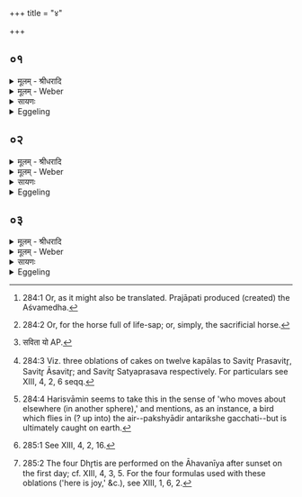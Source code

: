 +++
title = "४"

+++


## ०१
<details><summary>मूलम् - श्रीधरादि</summary>

प्रजा᳘पतिरश्वमेध᳘मसृजत᳘॥  
सोऽस्मात्सृष्टः प᳘राङैत्स दि᳘शोऽनुप्रा᳘विशत्तं᳘ देवाः प्रै᳘षमैछंस्तमि᳘ष्टिभिरनुप्रा᳘युञ्जत तमि᳘ष्टिभिर᳘न्वैछंस्तमि᳘ष्टिभिर᳘न्वविन्दन्यदि᳘ष्टिभिर्य᳘जते᳘ऽश्वमेव तन्मे᳘ध्यं य᳘जमानो᳘ऽन्विछति ॥
</details>

<details><summary>मूलम् - Weber</summary>

प्रजा᳘पतिरश्वमेध᳘मसृजत᳟᳟॥  
सोऽस्मात्सृष्टः प᳘राङैत्स दि᳘शोऽनुप्रा᳘विशत्तं᳘ देवाः प्रै᳘षमैछंस्तमि᳘ष्टिभिरनुप्रा᳘युञ्जत तमि᳘ष्टिभिर᳘न्वैछंस्तमि᳘ष्टिभिर᳘न्वविन्दन्यदि᳘ष्टिभिर्य᳘जते᳘ऽश्वमेव तन्मे᳘ध्यं य᳘जमानो᳘ऽन्विछति ॥
</details>

<details><summary>सायणः</summary>

…
</details>

<details><summary>Eggeling</summary>

1. Prajāpati poured forth the life-sap of the horse (aśva-medha) [^egg_710]. When poured forth, it went straight away from him and spread itself over the regions. The gods went in quest of it. By means of offerings (ishṭi) they followed it up, by offerings they searched for it, and by offerings they found it. And when he performs ishṭis, the Sacrificer thereby searches for the horse (aśva) meet for sacrifice [^egg_711] (medhya).

[^egg_710]: 284:1 Or, as it might also be translated. Prajāpati produced (created) the Aśvamedha.

[^egg_711]: 284:2 Or, for the horse full of life-sap; or, simply, the sacrificial horse.
</details>

## ०२
<details><summary>मूलम् - श्रीधरादि</summary>

सावि᳘त्र्यो भवन्ति॥  
इयं वै᳘ सविता यो वा᳘ऽअस्यां᳘ निल᳘यते᳘ योऽन्यत्रै᳘त्यस्यां वाव तम᳘नुविन्दन्ति न वा᳘ऽइमां क᳘श्चन᳘ तिर्य᳘ङ्नोर्ध्वो᳘ऽत्येतुमर्हति य᳘त्सावि᳘त्र्यो भ᳘वन्त्य᳘श्वस्यैवा᳘नुवित्त्यै ॥
</details>

<details><summary>मूलम् - Weber</summary>

साविॗत्र्यो भवन्ति॥  
इयं वै᳘ सविता यो [^wbr_1] वा᳘ऽअस्यां᳘ निल᳘यतेॗ योऽन्यत्रै᳘त्यस्यां वाव तम᳘नुविन्दन्ति न वा᳘ऽइमां क᳘श्चन᳘ तिर्यॗङ्नोर्ध्वो᳘ऽत्येतुमर्हति य᳘त्साविॗत्र्यो भ᳘वन्त्य᳘श्वस्यैवा᳘नुवित्त्यै ॥  

[^wbr_1]: सविता यो AP.
</details>

<details><summary>सायणः</summary>

…
</details>

<details><summary>Eggeling</summary>

2. They (the ishṭis [^egg_712]) belong to Savitr̥; for Savitr̥ is this (earth): if any one hides himself thereon, if any one goes elsewhere [^egg_713], it is on this

[^egg_712]: 284:3 Viz. three oblations of cakes on twelve kapālas to Savitr̥ Prasavitr̥, Savitr̥ Āsavitr̥; and Savitr̥ Satyaprasava respectively. For particulars see XIII, 4, 2, 6 seqq.

[^egg_713]: 284:4 Harisvāmin seems to take this in the sense of 'who moves about elsewhere (in another sphere),' and mentions, as an instance, a bird which flies in (? up into) the air--pakshyādir antarikshe gacchati--but is ultimately caught on earth.

 (earth) that they find him; for no one (creature), whether walking erect or horizontally (like an animal), is able to go beyond it. Their belonging to Savitr̥ thus is in order to find the horse.
</details>

## ०३
<details><summary>मूलम् - श्रीधरादि</summary>

त᳘दाहुः॥  
प्र वा᳘ऽएतद᳘श्वो मीयते यत्प᳘राङे᳘ति न᳘ ह्येनं प्रत्यावर्त᳘यन्ती᳘ति य᳘त्सायं धृती᳘र्जुहो᳘ति क्षे᳘मो वै धृ᳘तिः क्षे᳘मो रा᳘त्रिः क्षे᳘मेणै᳘वैनं दाधार त᳘स्मात्सायं᳘ मनु᳘ष्याश्च पश᳘वश्च क्षेम्या᳘ भवन्त्य᳘थ य᳘त्प्रातरि᳘ष्टिभिर्य᳘जतऽइछ᳘त्ये᳘वैनं तत्त᳘स्माद्दि᳘वा नष्टैष᳘ एति य᳘द्वेव᳘ सायं धृ᳘तीर्जुहो᳘ति प्रातरि᳘ष्टिभिर्य᳘जते योगक्षेम᳘मेव तद्य᳘जमानः कल्पयते त᳘स्माद्य᳘त्रैते᳘न यज्ञे᳘न य᳘जन्ते कॢप्तः᳘ प्रजा᳘नां योगक्षेमो᳘ भवति ॥ ब्राह्मणम् ॥ ४ ॥
</details>
<details><summary>मूलम् - Weber</summary>

त᳘दाहुः॥  
प्र वा᳘ऽएतद᳘श्वो मीयते यत्प᳘राङे᳘ति नॗ ह्येनं प्रत्यावर्त᳘यन्ती᳘ति य᳘त्सायं धृती᳘र्जुहो᳘ति क्षे᳘मो वै धृ᳘तिः क्षे᳘मो रा᳘त्रिः क्षे᳘मेणैॗवैनं दाधार त᳘स्मात्सायं᳘ मनुॗष्याश्च पश᳘वश्च क्षेम्या᳘ भवन्त्य᳘थ य᳘त्प्रातरि᳘ष्टिभिर्य᳘जतऽइछ᳘त्येॗवैनं तत्त᳘स्माद्दि᳘वा नष्टैष᳘ एति य᳘द्वेव᳘ सायं धृ᳘तीर्जुहो᳘ति प्रातरि᳘ष्टिभिर्य᳘जते योगक्षेम᳘मेव तद्य᳘जमानः कल्पयते त᳘स्माद्य᳘त्रैते᳘न यज्ञे᳘न य᳘जन्ते कॢप्तः᳘ प्रजा᳘नां योगक्षेमो᳘ भवति ॥ ४ ॥
</details>

<details><summary>सायणः</summary>

…
</details>
<details><summary>Eggeling</summary>

3. Concerning this they say, 'Surely the horse disappears when it goes straight away; for they do not turn (drive) it back [^egg_714].' Now when he performs the Dhr̥ti offerings [^egg_715] in the evening--dhr̥ti (keeping) meaning peaceful dwelling, and the night also meaning peaceful dwelling--it is by means of peaceful dwelling that he keeps it; whence both men and beasts rest peacefully at night. And when he performs offerings in the morning, he seeks that (horse); whence it is in daytime that one goes to seek for what is lost. And again when he offers the Dhr̥tis in the evening, and the (Savitr̥) ishṭis in the morning, it is security of possession the Sacrificer thereby brings about, whence security of possession is brought about for the subjects where this sacrifice is performed.

[^egg_714]: 285:1 See XIII, 4, 2, 16.

[^egg_715]: 285:2 The four Dhr̥tis are performed on the Āhavanīya after sunset on the first day; cf. XIII, 4, 3, 5. For the four formulas used with these oblations ('here is joy,' &c.), see XIII, 1, 6, 2.
</details>

